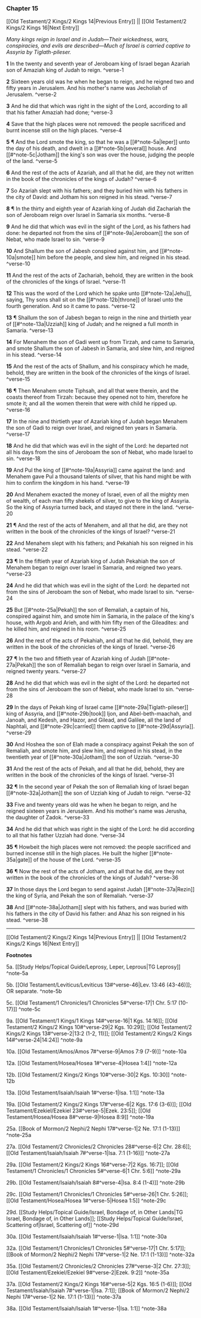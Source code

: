 ### Chapter 15

[[Old Testament/2 Kings/2 Kings 14|Previous Entry]]  ||  [[Old Testament/2 Kings/2 Kings 16|Next Entry]]

*Many kings reign in Israel and in Judah—Their wickedness, wars, conspiracies, and evils are described—Much of Israel is carried captive to Assyria by Tiglath-pileser.*

**1**  In the twenty and seventh year of Jeroboam king of Israel began Azariah son of Amaziah king of Judah to reign. ^verse-1

**2**  Sixteen years old was he when he began to reign, and he reigned two and fifty years in Jerusalem. And his mother's name was Jecholiah of Jerusalem. ^verse-2

**3**  And he did that which was right in the sight of the Lord, according to all that his father Amaziah had done; ^verse-3

**4**  Save that the high places were not removed: the people sacrificed and burnt incense still on the high places. ^verse-4

**5**  ¶ And the Lord smote the king, so that he was a [[#^note-5a|leper]] unto the day of his death, and dwelt in a [[#^note-5b|several]] house. And [[#^note-5c|Jotham]] the king's son was over the house, judging the people of the land. ^verse-5

**6**  And the rest of the acts of Azariah, and all that he did, are they not written in the book of the chronicles of the kings of Judah? ^verse-6

**7**  So Azariah slept with his fathers; and they buried him with his fathers in the city of David: and Jotham his son reigned in his stead. ^verse-7

**8**  ¶ In the thirty and eighth year of Azariah king of Judah did Zachariah the son of Jeroboam reign over Israel in Samaria six months. ^verse-8

**9**  And he did that which was evil in the sight of the Lord, as his fathers had done: he departed not from the sins of [[#^note-9a|Jeroboam]] the son of Nebat, who made Israel to sin. ^verse-9

**10**  And Shallum the son of Jabesh conspired against him, and [[#^note-10a|smote]] him before the people, and slew him, and reigned in his stead. ^verse-10

**11**  And the rest of the acts of Zachariah, behold, they are written in the book of the chronicles of the kings of Israel. ^verse-11

**12**  This was the word of the Lord which he spake unto [[#^note-12a|Jehu]], saying, Thy sons shall sit on the [[#^note-12b|throne]] of Israel unto the fourth generation. And so it came to pass. ^verse-12

**13**  ¶ Shallum the son of Jabesh began to reign in the nine and thirtieth year of [[#^note-13a|Uzziah]] king of Judah; and he reigned a full month in Samaria. ^verse-13

**14**  For Menahem the son of Gadi went up from Tirzah, and came to Samaria, and smote Shallum the son of Jabesh in Samaria, and slew him, and reigned in his stead. ^verse-14

**15**  And the rest of the acts of Shallum, and his conspiracy which he made, behold, they are written in the book of the chronicles of the kings of Israel. ^verse-15

**16**  ¶ Then Menahem smote Tiphsah, and all that were therein, and the coasts thereof from Tirzah: because they opened not to him, therefore he smote it; and all the women therein that were with child he ripped up. ^verse-16

**17**  In the nine and thirtieth year of Azariah king of Judah began Menahem the son of Gadi to reign over Israel, and reigned ten years in Samaria. ^verse-17

**18**  And he did that which was evil in the sight of the Lord: he departed not all his days from the sins of Jeroboam the son of Nebat, who made Israel to sin. ^verse-18

**19**  And Pul the king of [[#^note-19a|Assyria]] came against the land: and Menahem gave Pul a thousand talents of silver, that his hand might be with him to confirm the kingdom in his hand. ^verse-19

**20**  And Menahem exacted the money of Israel, even of all the mighty men of wealth, of each man fifty shekels of silver, to give to the king of Assyria. So the king of Assyria turned back, and stayed not there in the land. ^verse-20

**21**  ¶ And the rest of the acts of Menahem, and all that he did, are they not written in the book of the chronicles of the kings of Israel? ^verse-21

**22**  And Menahem slept with his fathers; and Pekahiah his son reigned in his stead. ^verse-22

**23**  ¶ In the fiftieth year of Azariah king of Judah Pekahiah the son of Menahem began to reign over Israel in Samaria, and reigned two years. ^verse-23

**24**  And he did that which was evil in the sight of the Lord: he departed not from the sins of Jeroboam the son of Nebat, who made Israel to sin. ^verse-24

**25**  But [[#^note-25a|Pekah]] the son of Remaliah, a captain of his, conspired against him, and smote him in Samaria, in the palace of the king's house, with Argob and Arieh, and with him fifty men of the Gileadites: and he killed him, and reigned in his room. ^verse-25

**26**  And the rest of the acts of Pekahiah, and all that he did, behold, they are written in the book of the chronicles of the kings of Israel. ^verse-26

**27**  ¶ In the two and fiftieth year of Azariah king of Judah [[#^note-27a|Pekah]] the son of Remaliah began to reign over Israel in Samaria, and reigned twenty years. ^verse-27

**28**  And he did that which was evil in the sight of the Lord: he departed not from the sins of Jeroboam the son of Nebat, who made Israel to sin. ^verse-28

**29**  In the days of Pekah king of Israel came [[#^note-29a|Tiglath-pileser]] king of Assyria, and [[#^note-29b|took]] Ijon, and Abel-beth-maachah, and Janoah, and Kedesh, and Hazor, and Gilead, and Galilee, all the land of Naphtali, and [[#^note-29c|carried]] them captive to [[#^note-29d|Assyria]]. ^verse-29

**30**  And Hoshea the son of Elah made a conspiracy against Pekah the son of Remaliah, and smote him, and slew him, and reigned in his stead, in the twentieth year of [[#^note-30a|Jotham]] the son of Uzziah. ^verse-30

**31**  And the rest of the acts of Pekah, and all that he did, behold, they are written in the book of the chronicles of the kings of Israel. ^verse-31

**32**  ¶ In the second year of Pekah the son of Remaliah king of Israel began [[#^note-32a|Jotham]] the son of Uzziah king of Judah to reign. ^verse-32

**33**  Five and twenty years old was he when he began to reign, and he reigned sixteen years in Jerusalem. And his mother's name was Jerusha, the daughter of Zadok. ^verse-33

**34**  And he did that which was right in the sight of the Lord: he did according to all that his father Uzziah had done. ^verse-34

**35**  ¶ Howbeit the high places were not removed: the people sacrificed and burned incense still in the high places. He built the higher [[#^note-35a|gate]] of the house of the Lord. ^verse-35

**36**  ¶ Now the rest of the acts of Jotham, and all that he did, are they not written in the book of the chronicles of the kings of Judah? ^verse-36

**37**  In those days the Lord began to send against Judah [[#^note-37a|Rezin]] the king of Syria, and Pekah the son of Remaliah. ^verse-37

**38**  And [[#^note-38a|Jotham]] slept with his fathers, and was buried with his fathers in the city of David his father: and Ahaz his son reigned in his stead. ^verse-38


---
[[Old Testament/2 Kings/2 Kings 14|Previous Entry]]  ||  [[Old Testament/2 Kings/2 Kings 16|Next Entry]]


**Footnotes**


5a. [[Study Helps/Topical Guide/Leprosy, Leper, Leprous|TG Leprosy]] ^note-5a

5b. [[Old Testament/Leviticus/Leviticus 13#^verse-46|Lev. 13:46 (43-46)]]; OR separate.  ^note-5b

5c. [[Old Testament/1 Chronicles/1 Chronicles 5#^verse-17|1 Chr. 5:17 (10-17)]] ^note-5c

9a. [[Old Testament/1 Kings/1 Kings 14#^verse-16|1 Kgs. 14:16]]; [[Old Testament/2 Kings/2 Kings 10#^verse-29|2 Kgs. 10:29]]; [[Old Testament/2 Kings/2 Kings 13#^verse-2|13:2 (1-2, 11)]]; [[Old Testament/2 Kings/2 Kings 14#^verse-24|14:24]] ^note-9a

10a. [[Old Testament/Amos/Amos 7#^verse-9|Amos 7:9 (7-9)]] ^note-10a

12a. [[Old Testament/Hosea/Hosea 1#^verse-4|Hosea 1:4]] ^note-12a

12b. [[Old Testament/2 Kings/2 Kings 10#^verse-30|2 Kgs. 10:30]] ^note-12b

13a. [[Old Testament/Isaiah/Isaiah 1#^verse-1|Isa. 1:1]] ^note-13a

19a. [[Old Testament/2 Kings/2 Kings 17#^verse-6|2 Kgs. 17:6 (3-6)]]; [[Old Testament/Ezekiel/Ezekiel 23#^verse-5|Ezek. 23:5]]; [[Old Testament/Hosea/Hosea 8#^verse-9|Hosea 8:9]] ^note-19a

25a. [[Book of Mormon/2 Nephi/2 Nephi 17#^verse-1|2 Ne. 17:1 (1-13)]] ^note-25a

27a. [[Old Testament/2 Chronicles/2 Chronicles 28#^verse-6|2 Chr. 28:6]]; [[Old Testament/Isaiah/Isaiah 7#^verse-1|Isa. 7:1 (1-16)]] ^note-27a

29a. [[Old Testament/2 Kings/2 Kings 16#^verse-7|2 Kgs. 16:7]]; [[Old Testament/1 Chronicles/1 Chronicles 5#^verse-6|1 Chr. 5:6]] ^note-29a

29b. [[Old Testament/Isaiah/Isaiah 8#^verse-4|Isa. 8:4 (1-4)]] ^note-29b

29c. [[Old Testament/1 Chronicles/1 Chronicles 5#^verse-26|1 Chr. 5:26]]; [[Old Testament/Hosea/Hosea 1#^verse-5|Hosea 1:5]] ^note-29c

29d. [[Study Helps/Topical Guide/Israel, Bondage of, in Other Lands|TG Israel, Bondage of, in Other Lands]]; [[Study Helps/Topical Guide/Israel, Scattering of|Israel, Scattering of]] ^note-29d

30a. [[Old Testament/Isaiah/Isaiah 1#^verse-1|Isa. 1:1]] ^note-30a

32a. [[Old Testament/1 Chronicles/1 Chronicles 5#^verse-17|1 Chr. 5:17]]; [[Book of Mormon/2 Nephi/2 Nephi 17#^verse-1|2 Ne. 17:1 (1-13)]] ^note-32a

35a. [[Old Testament/2 Chronicles/2 Chronicles 27#^verse-3|2 Chr. 27:3]]; [[Old Testament/Ezekiel/Ezekiel 9#^verse-2|Ezek. 9:2]] ^note-35a

37a. [[Old Testament/2 Kings/2 Kings 16#^verse-5|2 Kgs. 16:5 (1-6)]]; [[Old Testament/Isaiah/Isaiah 7#^verse-1|Isa. 7:1]]; [[Book of Mormon/2 Nephi/2 Nephi 17#^verse-1|2 Ne. 17:1 (1-13)]] ^note-37a

38a. [[Old Testament/Isaiah/Isaiah 1#^verse-1|Isa. 1:1]] ^note-38a